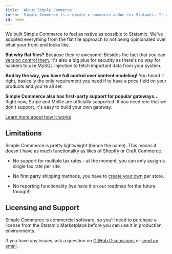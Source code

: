 ```yaml
---
title: 'About Simple Commerce'
intro: 'Simple Commerce is a simple e-commerce addon for Statamic. It allows you to enjoy the benefits of flat files while giving you the power you need for small-medium sized e-commerce websites.'
id: home
---
```

We built Simple Commerce to feel as native as possible to Statamic. We've adopted everything from the flat file approach to not being opinionated over what your front-end looks like.

**But why flat files?** Because they're awesome! Besides the fact that you can [version control them](/knowledge-base/version-control-strategies), it's also a big plus for security as there's no way for hackers to use MySQL Injection to fetch important data from your system.

**And by the way, you have full control over content modeling!** You heard it right, basically the only requirement you need if to have a price field on your products and you're all set.

**Simple Commerce also has first-party support for popular gateways...** Right now, Stripe and Mollie are officially supported. If you need one that we don't support, it's easy to build your own gateway.

[Learn more about how it works](/how-it-works)

## Limitations
Simple Commerce is pretty lightweight (hence the name). This means it doesn't have as much functionality as likes of Shopify or Craft Commerce.

* No support for multiple tax rates - at the moment, you can only assign a single tax rate per site.

* No first party shipping methods, you have to [create your own](/shipping) per store.

* No reporting functionality (we have it on our roadmap for the future though!)

## Licensing and Support

Simple Commerce is commercial software, so you'll need to purchase a license from the Statamic Marketplace before you can use it in production environments.

If you have any issues, ask a question on [GitHub Discussions](https://github.com/doublethreedigital/simple-commerce/discussions) or [send an email](mailto:hello@doublethree.digital).